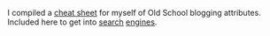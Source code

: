 I compiled a <a href="https://github.com/scripting/oldSchoolBlog/blob/master/worknotes/atts.md">cheat sheet</a> for myself of Old School blogging attributes. Included here to get into <a href="https://www.google.com/search?q=%22old+school%22+%22cheat+sheet%22+site%3Agithub.com&rlz=1C5CHFA_enUS743US747&oq=%22old+school%22+%22cheat+sheet%22+site%3Agithub.com&aqs=chrome..69i57j69i60.763j0j4&sourceid=chrome&ie=UTF-8">search</a> <a href="https://duckduckgo.com/?q=%22old+school%22+%22cheat+sheet%22+site%3Agithub.com&t=h_&ia=web">engines</a>.  
